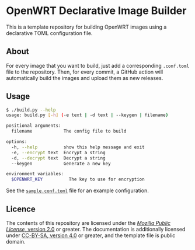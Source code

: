 <!-- OpenWRT Declarative Image Builder
     https://github.com/gucci-on-fleek/openwrt-builder-template
     SPDX-License-Identifier: MPL-2.0+ OR CC-BY-SA-4.0+
     SPDX-FileCopyrightText: 2024 Max Chernoff -->

# OpenWRT Declarative Image Builder

This is a template repository for building OpenWRT images using a
declarative TOML configuration file.

## About

For every image that you want to build, just add a corresponding
`.conf.toml` file to the repository. Then, for every commit, a GitHub
action will automatically build the images and upload them as new
releases.

## Usage

```sh
$ ./build.py --help
usage: build.py [-h] (-e text | -d text | --keygen | filename)

positional arguments:
  filename            The config file to build

options:
  -h, --help          show this help message and exit
  -e, --encrypt text  Encrypt a string
  -d, --decrypt text  Decrypt a string
  --keygen            Generate a new key

environment variables:
  $OPENWRT_KEY          The key to use for encryption
```

See the [`sample.conf.toml`](sample.conf.toml) file for an example
configuration.


## Licence

The contents of this repository are licensed under the [_Mozilla Public
License_, version 2.0](https://www.mozilla.org/en-US/MPL/2.0/) or
greater. The documentation is additionally licensed under [CC-BY-SA,
version 4.0](https://creativecommons.org/licenses/by-sa/4.0/legalcode)
or greater, and the template file is public domain.
